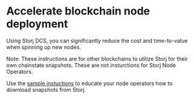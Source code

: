 # Accelerate blockchain node deployment

Using Storj DCS, you can significantly reduce the cost and time-to-value when spinning up new nodes.

Note: These instructions are for other blockchains to utilize Storj for their own chainstate snapshots. These are not insturctions for Storj Node Operators.

Use the [sample instuctions](download-chainstate-template.md) to educate your node operators how to download snapshots from Storj.
